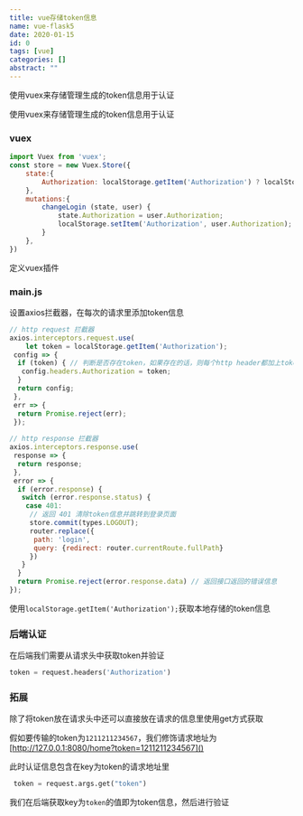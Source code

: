 ```yaml
---
title: vue存储token信息
name: vue-flask5
date: 2020-01-15
id: 0
tags: [vue]
categories: []
abstract: ""
---
```



使用vuex来存储管理生成的token信息用于认证


<!--more-->


使用vuex来存储管理生成的token信息用于认证

<!--more-->

### vuex

```javascript
import Vuex from 'vuex';
const store = new Vuex.Store({
    state:{
        Authorization: localStorage.getItem('Authorization') ? localStorage.getItem('Authorization') : ''
    },
    mutations:{
        changeLogin (state, user) {
            state.Authorization = user.Authorization;
            localStorage.setItem('Authorization', user.Authorization);
        }
    },
})
```

定义vuex插件

### main.js

设置axios拦截器，在每次的请求里添加token信息

```javascript
// http request 拦截器
axios.interceptors.request.use(
    let token = localStorage.getItem('Authorization');
 config => {
  if (token) { // 判断是否存在token，如果存在的话，则每个http header都加上token
   config.headers.Authorization = token;
  }
  return config;
 },
 err => {
  return Promise.reject(err);
 });
 
// http response 拦截器
axios.interceptors.response.use(
 response => {
  return response;
 },
 error => {
  if (error.response) {
   switch (error.response.status) {
    case 401:
     // 返回 401 清除token信息并跳转到登录页面
     store.commit(types.LOGOUT);
     router.replace({
      path: 'login',
      query: {redirect: router.currentRoute.fullPath}
     })
   }
  }
  return Promise.reject(error.response.data) // 返回接口返回的错误信息
});
```

使用`localStorage.getItem('Authorization');`获取本地存储的token信息

### 后端认证

在后端我们需要从请求头中获取token并验证

```python
token = request.headers('Authorization')
```

### 拓展

除了将token放在请求头中还可以直接放在请求的信息里使用get方式获取

假如要传输的token为`1211211234567`，我们修饰请求地址为[http://127.0.0.1:8080/home?token=1211211234567]()

此时认证信息包含在key为token的请求地址里

```python
 token = request.args.get("token")
```

我们在后端获取key为`token`的值即为token信息，然后进行验证


